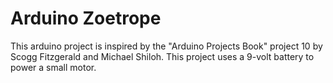 # Arduino Zoetrope

This arduino project is inspired by the "Arduino Projects Book" project 10 by Scogg Fitzgerald and Michael Shiloh. This project uses a 9-volt battery to power a small motor.

